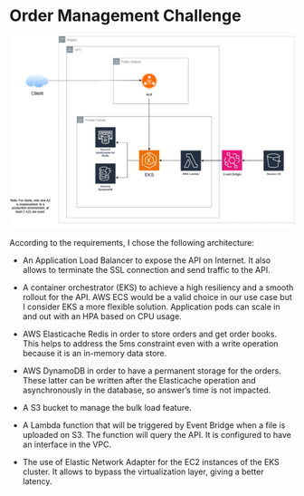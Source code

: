 # Order Management Challenge

<img src="architecture.png">

According to the requirements, I chose the following architecture:

* An Application Load Balancer to expose the API on Internet. It also allows to terminate the SSL connection and send traffic to the API.

* A container orchestrator (EKS) to achieve a high resiliency and a smooth rollout for the API. AWS ECS would be a valid choice in our use case but I consider EKS a more flexible solution. Application pods can scale in and out with an HPA based on CPU usage.

* AWS Elasticache Redis in order to store orders and get order books. This helps to address the 5ms constraint even with a write operation because it is an in-memory data store.

* AWS DynamoDB in order to have a permanent storage for the orders. These latter can be written after the Elasticache operation and asynchronously in the database, so answer’s time is not impacted.

* A S3 bucket to manage the bulk load feature.

* A Lambda function that will be triggered by Event Bridge when a file is uploaded on S3. The function will query the API. It is configured to have an interface in the VPC.

* The use of Elastic Network Adapter for the EC2 instances of the EKS cluster. It allows to bypass the virtualization layer, giving a better latency.
